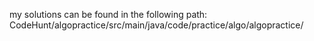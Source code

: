my solutions can be found in the following path: CodeHunt/algopractice/src/main/java/code/practice/algo/algopractice/
